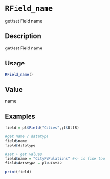 # `RField_name`

get/set Field name


## Description

get/set Field name


## Usage

```r
RField_name()
```


## Value

name


## Examples

```r
field = pl$Field("Cities",pl$Utf8)

#get name / datatype
field$name
field$datatype

#set + get values
field$name = "CityPoPulations" #<- is fine too
field$datatype = pl$UInt32

print(field)
```


